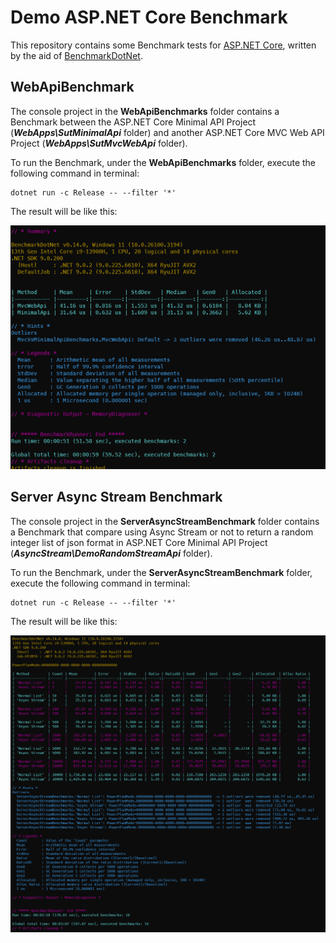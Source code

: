 # Demo ASP.NET Core Benchmark

This repository contains some Benchmark tests for [ASP.NET Core](https://learn.microsoft.com/aspnet/core/introduction-to-aspnet-core), written by the aid of [BenchmarkDotNet](https://benchmarkdotnet.org/).

## WebApiBenchmark

The console project in the **WebApiBenchmarks** folder contains a Benchmark between the ASP.NET Core Minimal API Project (***WebApps\SutMinimalApi*** folder) and another ASP.NET Core MVC Web API Project (***WebApps\SutMvcWebApi*** folder).

To run the Benchmark, under the **WebApiBenchmarks** folder, execute the following command in terminal:

```
dotnet run -c Release -- --filter '*'
```

The result will be like this:

![Benchmark Result](./screen_shots/Benchmark_MvcWebApiVsMinimalApi.png)


## Server Async Stream Benchmark

The console project in the **ServerAsyncStreamBenchmark** folder contains a Benchmark that compare using Async Stream or not to return a random integer list of json format in ASP.NET Core Minimal API Project (***AsyncStream\DemoRandomStreamApi*** folder).

To run the Benchmark, under the **ServerAsyncStreamBenchmark** folder, execute the following command in terminal:

```
dotnet run -c Release -- --filter '*'
```

The result will be like this:

![Benchmark Result](./screen_shots/Benchmark_ServerAsyncStream.png)